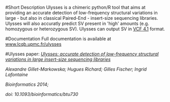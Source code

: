 #Short Description
Ulysses is a chimeric python/R tool that aims at  providing an accurate detection of low-frequency structural variations in large - but also in classical Paired-End -  insert-size sequencing libraries. Ulysses will also accuratly predict SV present in 'high' amounts (e.g. homozygous or heterozygous SV). Ulysses can output SV in [VCF 4.1](http://samtools.github.io/hts-specs/VCFv4.1.pdf) format.


#Documentation
Full documentation is available at www.lcqb.upmc.fr/ulysses 



#Ulysses paper:
_[Ulysses: accurate detection of low-frequency structural variations in large insert-size sequencing libraries](http://bioinformatics.oxfordjournals.org/content/early/2014/11/27/bioinformatics.btu730.full?keytype=ref&%2520ijkey=fiLPQEO731TMaNt)_

_Alexandre Gillet-Markowska; Hugues Richard; Gilles Fischer; Ingrid Lafontaine_

_Bioinformatics 2014;_

_doi: 10.1093/bioinformatics/btu730_



